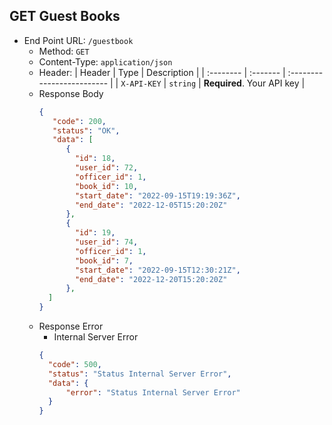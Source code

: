 ## GET Guest Books
- End Point URL: `/guestbook`
    - Method: `GET`
    - Content-Type: `application/json`
    - Header:
      | Header 	| Type     | Description                |
      | :-------- | :------- | :------------------------- |
      | `X-API-KEY` | `string` | **Required**. Your API key |
    - Response Body
      ```json
      {
         "code": 200,
         "status": "OK",
         "data": [
            {
              "id": 18,
              "user_id": 72,
              "officer_id": 1,
              "book_id": 10,
              "start_date": "2022-09-15T19:19:36Z",
              "end_date": "2022-12-05T15:20:20Z"
            },
            {
              "id": 19,
              "user_id": 74,
              "officer_id": 1,
              "book_id": 7,
              "start_date": "2022-09-15T12:30:21Z",
              "end_date": "2022-12-20T15:20:20Z"
            },
        ]
      }
      ```
    - Response Error
        - Internal Server Error
        ```json
        {
          "code": 500,
          "status": "Status Internal Server Error",
          "data": {
              "error": "Status Internal Server Error"
          }
        }
        ```
